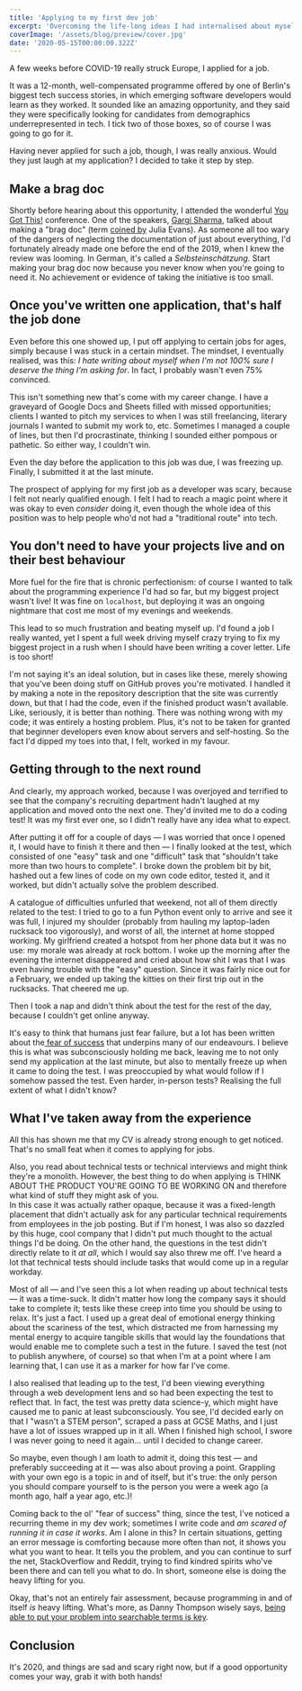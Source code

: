 ```yaml
---
title: 'Applying to my first dev job'
excerpt: 'Overcoming the life-long ideas I had internalised about myself and my skills, and just going for what I want anyway.'
coverImage: '/assets/blog/preview/cover.jpg'
date: '2020-05-15T00:00:00.322Z'
---
```


<p data-block-key="wysvr">A few weeks before COVID-19 really struck Europe, I applied for a job.</p><p data-block-key="4rh4s">It was a 12-month, well-compensated programme offered by one of Berlin&#x27;s biggest tech success stories, in which emerging software developers would learn as they worked. It sounded like an amazing opportunity, and they said they were specifically looking for candidates from demographics underrepresented in tech. I tick two of those boxes, so of course I was going to go for it.</p><p data-block-key="e4c31">Having never applied for such a job, though, I was really anxious. Would they just laugh at my application? I decided to take it step by step.</p>

## Make a brag doc

<p data-block-key="qeklx">Shortly before hearing about this opportunity, I attended the wonderful <a href="https://yougotthis.io/"> You Got This!</a> conference. One of the speakers, <a href="https://twitter.com/gawwrgi"> Gargi Sharma</a>, talked about making a &quot;brag doc&quot; (term <a href="https://jvns.ca/blog/brag-documents/"> coined by</a> Julia Evans). As someone all too wary of the dangers of neglecting the documentation of just about everything, I&#x27;d fortunately already made one before the end of the 2019, when I knew the review was looming. In German, it&#x27;s called a <i>Selbsteinschätzung</i>. Start making your brag doc now because you never know when you&#x27;re going to need it. No achievement or evidence of taking the initiative is too small.</p><h4 data-block-key="gksuu">

## Once you&#x27;ve written one application, that&#x27;s half the job done

<p data-block-key="mc1g4">Even before this one showed up, I put off applying to certain jobs for ages, simply because I was stuck in a certain mindset. The mindset, I eventually realised, was this: <i>I hate writing about myself when I&#x27;m not 100% sure I deserve the thing I&#x27;m asking for</i>. In fact, I probably wasn&#x27;t even 75% convinced.</p><p data-block-key="ei5wr">This isn&#x27;t something new that&#x27;s come with my career change. I have a graveyard of Google Docs and Sheets filled with missed opportunities; clients I wanted to pitch my services to when I was still freelancing, literary journals I wanted to submit my work to, etc. Sometimes I managed a couple of lines, but then I&#x27;d procrastinate, thinking I sounded either pompous or pathetic. So either way, I couldn&#x27;t win.</p><p data-block-key="f0kbj">Even the day before the application to this job was due, I was freezing up. Finally, I submitted it at the last minute.</p><p data-block-key="ee0ae">The prospect of applying for my first job as a developer was scary, because I felt not nearly qualified enough. I felt I had to reach a magic point where it was okay to even <i>consider</i> doing it, even though the whole idea of this position was to help people who&#x27;d not had a &quot;traditional route&quot; into tech.</p>

## You don&#x27;t need to have your projects live and on their best behaviour

<p data-block-key="ujlqn">More fuel for the fire that is chronic perfectionism: of course I wanted to talk about the programming experience I&#x27;d had so far, but my biggest project wasn&#x27;t live! It was fine on <code>localhost</code>, but deploying it was an ongoing nightmare that cost me most of my evenings and weekends.</p><p data-block-key="j6vi7">This lead to so much frustration and beating myself up. I&#x27;d found a job I really wanted, yet I spent a full week driving myself crazy trying to fix my biggest project in a rush when I should have been writing a cover letter. Life is too short!</p><p data-block-key="puk1w">I&#x27;m not saying it&#x27;s an ideal solution, but in cases like these, merely showing that you&#x27;ve been doing stuff on GitHub proves you&#x27;re motivated. I handled it by making a note in the repository description that the site was currently down, but that I had the code, even if the finished product wasn&#x27;t available. Like, seriously, it is better than nothing. There was nothing wrong with my code; it was entirely a hosting problem. Plus, it&#x27;s not to be taken for granted that beginner developers even know about servers and self-hosting. So the fact I&#x27;d dipped my toes into that, I felt, worked in my favour.</p>

## Getting through to the next round

<p data-block-key="tbsv9">And clearly, my approach worked, because I was overjoyed and terrified to see that the company&#x27;s recruiting department hadn&#x27;t laughed at my application and moved onto the next one. They&#x27;d invited me to do a coding test! It was my first ever one, so I didn&#x27;t really have any idea what to expect.</p><p data-block-key="3epb9">After putting it off for a couple of days — I was worried that once I opened it, I would have to finish it there and then — I finally looked at the test, which consisted of one &quot;easy&quot; task and one &quot;difficult&quot; task that &quot;shouldn&#x27;t take more than two hours to complete&quot;. I broke down the problem bit by bit, hashed out a few lines of code on my own code editor, tested it, and it worked, but didn&#x27;t actually solve the problem described.</p><p data-block-key="nuumr">A catalogue of difficulties unfurled that weekend, not all of them directly related to the test: I tried to go to a fun Python event only to arrive and see it was full, I injured my shoulder (probably from hauling my laptop-laden rucksack too vigorously), and worst of all, the internet at home stopped working. My girlfriend created a hotspot from her phone data but it was no use: my morale was already at rock bottom. I woke up the morning after the evening the internet disappeared and cried about how shit I was that I was even having trouble with the &quot;easy&quot; question. Since it was fairly nice out for a February, we ended up taking the kitties on their first trip out in the rucksacks. That cheered me up.</p><p data-block-key="e949l">Then I took a nap and didn&#x27;t think about the test for the rest of the day, because I couldn&#x27;t get online anyway.</p><p data-block-key="atnku">It&#x27;s easy to think that humans just fear failure, but a lot has been written about the<a href="https://99u.adobe.com/articles/14347/are-you-subconsciously-afraid-of-success"> fear of success</a> that underpins many of our endeavours. I believe this is what was subconsciously holding me back, leaving me to not only send my application at the last minute, but also to mentally freeze up when it came to doing the test. I was preoccupied by what would follow if I somehow passed the test. Even harder, in-person tests? Realising the full extent of what I didn&#x27;t know?</p>

## What I&#x27;ve taken away from the experience

<p data-block-key="m3kjs">All this has shown me that my CV is already strong enough to get noticed. That&#x27;s no small feat when it comes to applying for jobs.</p><p data-block-key="dlmx1">Also, you read about technical tests or technical interviews and might think they&#x27;re a monolith. However, the best thing to do when applying is THINK ABOUT THE PRODUCT YOU&#x27;RE GOING TO BE WORKING ON and therefore what kind of stuff they might ask of you.<br/> In this case it was actually rather opaque, because it was a fixed-length placement that didn&#x27;t actually ask for any particular technical requirements from employees in the job posting. But if I&#x27;m honest, I was also so dazzled by this huge, cool company that I didn&#x27;t put much thought to the actual things I&#x27;d be doing. On the other hand, the questions in the test didn&#x27;t directly relate to it <i>at</i> <i>all</i>, which I would say also threw me off. I&#x27;ve heard a lot that technical tests should include tasks that would come up in a regular workday.</p><p data-block-key="nm1ol">Most of all — and I&#x27;ve seen this a lot when reading up about technical tests — it was a time-suck. It didn&#x27;t matter how long the company says it should take to complete it; tests like these creep into time you should be using to relax. It&#x27;s just a fact. I used up a great deal of emotional energy thinking about the scariness of the test, which distracted me from harnessing my mental energy to acquire tangible skills that would lay the foundations that would enable me to complete such a test in the future. I saved the test (not to publish anywhere, of course) so that when I&#x27;m at a point where I am learning that, I can use it as a marker for how far I&#x27;ve come.</p><p data-block-key="q0cdf">I also realised that leading up to the test, I&#x27;d been viewing everything through a web development lens and so had been expecting the test to reflect that. In fact, the test was pretty data science-y, which might have caused me to panic at least subconsciously. You see, I&#x27;d decided early on that I &quot;wasn&#x27;t a STEM person&quot;, scraped a pass at GCSE Maths, and I just have a lot of issues wrapped up in it all. When I finished high school, I swore I was never going to need it again... until I decided to change career.</p><p data-block-key="4kiuo">So maybe, even though I am loath to admit it, doing this test — and preferably succeeding at it — was also about proving a point. Grappling with your own ego is a topic in and of itself, but it&#x27;s true: the only person you should compare yourself to is the person you were a week ago (a month ago, half a year ago, etc.)!</p><p data-block-key="6h8oc">Coming back to the ol&#x27; &quot;fear of success&quot; thing, since the test, I&#x27;ve noticed a recurring theme in my dev work; sometimes I write code and <i>am scared of running it in case it works</i>. Am I alone in this? In certain situations, getting an error message is comforting because more often than not, it shows you what you want to hear. It tells you the problem, and you can continue to surf the net, StackOverflow and Reddit, trying to find kindred spirits who&#x27;ve been there and can tell you what to do. In short, someone else is doing the heavy lifting for you.</p><p data-block-key="gkpa2">Okay, that&#x27;s not an entirely fair assessment, because programming in and of itself <i>is</i> heavy lifting. What&#x27;s more, as Danny Thompson wisely says, <a href="https://twitter.com/DThompsonDev/status/1261931971372027904"> being able to put your problem into searchable terms is key</a>.</p>

## Conclusion

<p data-block-key="teooa">It&#x27;s 2020, and things are sad and scary right now, but if a good opportunity comes your way, grab it with both hands!</p>